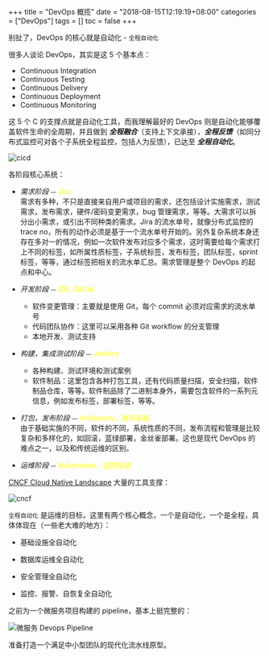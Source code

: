 +++
title = "DevOps  概揽"
date = "2018-08-15T12:19:19+08:00"
categories = ["DevOps"]
tags = []
toc = false
+++

别扯了，DevOps 的核心就是自动化 - `全程自动化`

<!--more-->

很多人谈论 DevOps，其实是这 5 个基本点：

-   Continuous Integration
-   Continuous Testing
-   Continuous Delivery
-   Continuous Deployment
-   Continuous Monitoring

这 5 个 C 的支撑点就是自动化工具，而我理解最好的 DevOps 则是自动化能够覆盖软件生命的全周期，并且做到 **_全程融合_**（支持上下文承接），_**全程反馈**_（如同分布式监控可对各个子系统全程监控，包括人为反馈），已达至 **_全程自动化_**。

![cicd](/images/devops/cicd.png)

各阶段核心系统：

-   _需求阶段_ ⏤ <font color="yellow">Jira</font>  
    需求有多种，不只是直接来自用户或项目的需求，还包括设计实施需求，测试需求，发布需求，硬件/密码变更需求，bug 管理需求，等等。大需求可以拆分出小需求，或引出不同种类的需求。Jira 的流水单号，就像分布式监控的 trace no，所有的动作必须是基于一个流水单号开始的。另外复杂系统本身还存在多对一的情况，例如一次软件发布对应多个需求，这时需要给每个需求打上不同的标签，如所属性质标签，子系统标签，发布标签，团队标签，sprint 标签，等等，通过标签把相关的流水单汇总。需求管理是整个 DevOps 的起点和中心。

-   _开发阶段_ ⏤ <font color="yellow">IDE, GitLab</font>

    -   软件变更管理：主要就是使用 Git，每个 commit 必须对应需求的流水单号
    -   代码团队协作：这里可以采用各种 Git workflow 的分支管理
    -   本地开发、测试支持

-   _构建，集成测试阶段_ ⏤ <font color="yellow">Jenkins</font>

    -   各种构建、测试环境和测试案例
    -   软件制品：这里包含各种打包工具，还有代码质量扫描，安全扫描，软件制品仓库，等等。软件制品除了二进制本身外，需要包含软件的一系列元信息，例如发布标签，部署标签，等等。

-   _打包，发布阶段_ ⏤ <font color="yellow">Artifactory，发布系统</font>  
    由于基础实施的不同，软件的不同，系统性质的不同，发布流程和管理是比较复杂和多样化的，如回滚，蓝绿部署，金丝雀部署。这也是现代 DevOps 的难点之一，以及和传统运维的区别。

-   _运维阶段_ ⏤ <font color="yellow">Kubernetes，监控系统</font>

[CNCF Cloud Native Landscape](https://landscape.cncf.io/) 大量的工具支撑：

![cncf](/images/devops/cncf.png)

`全程自动化` 是运维的目标，这里有两个核心概念，一个是自动化，一个是全程，具体体现在（一些老大难的地方）：

-   基础设施全自动化

-   数据库运维全自动化

-   安全管理全自动化

-   监控、报警、自恢复全自动化

之前为一个微服务项目构建的 pipeline，基本上挺完整的：

![微服务 Devops Pipeline](/images/ms-devops-pipeline.jpg)

准备打造一个满足中小型团队的现代化流水线原型。
